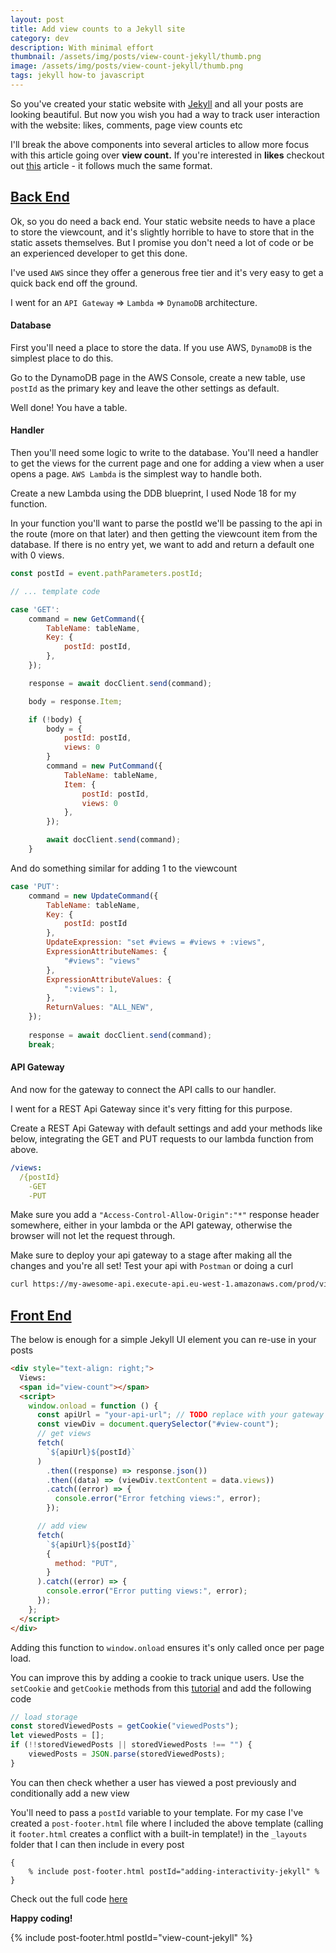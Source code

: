 ```yaml
---
layout: post
title: Add view counts to a Jekyll site
category: dev
description: With minimal effort
thumbnail: /assets/img/posts/view-count-jekyll/thumb.png
image: /assets/img/posts/view-count-jekyll/thumb.png
tags: jekyll how-to javascript
---
```


So you've created your static website with [Jekyll](https://jekyllrb.com/)
and all your posts are looking beautiful.
But now you wish you had a way to track user interaction with the website:
likes, comments, page view counts etc

I'll break the above components into several articles
to allow more focus with this article going over <b>view count.</b>
If you're interested in <b>likes</b> checkout out 
[this](/posts/likes-jekyll) article - it follows much the same format.

<!-- You like the convenience of Jekyll in not having to deal with [CSS](https://www.joshwcomeau.com/css/center-a-div/)
and don't want to migrate to an over-engineered React website but also don't
want to pay for an external comments provider or
go through messy workarounds by posting each comment as a
[Github issue or pull request](https://medium.com/@raravi/adding-comments-to-a-static-site-31506e77fc41) -->

<!-- Read on... -->

## <ins>Back End</ins>

Ok, so you do need a back end. Your static website needs to have
a place to store the viewcount, and it's slightly horrible to have 
to store that in the static assets themselves.
But I promise you don't need a lot of code or be an experienced developer
to get this done.

I've used `AWS` since they offer a generous free tier
and it's very easy to get a quick back end off the ground.

I went for an `API Gateway` => `Lambda` => `DynamoDB` architecture.

#### Database
First you'll need a place to store the data.
If you use AWS, `DynamoDB` is the simplest place to do this.

Go to the DynamoDB page in the AWS Console, create a new table,
use `postId` as the primary key and leave the other settings as default.

Well done! You have a table.

#### Handler

Then you'll need some logic to write to the database.
You'll need a handler to get the views for the current page
and one for adding a view when a user opens a page.
`AWS Lambda` is the simplest way to handle both.

Create a new Lambda using the DDB blueprint, I
used Node 18 for my function.

In your function you'll want to parse the postId
we'll be passing to the api in the route (more on that later)
and then getting the viewcount item from the database.
If there is no entry yet,
we want to add and return a default one with 0 views.

```javascript
const postId = event.pathParameters.postId; 

// ... template code

case 'GET':
    command = new GetCommand({
        TableName: tableName,
        Key: {
            postId: postId,
        },
    });

    response = await docClient.send(command);

    body = response.Item;

    if (!body) {
        body = {
            postId: postId,
            views: 0
        }
        command = new PutCommand({
            TableName: tableName,
            Item: {
                postId: postId,
                views: 0
            },
        });

        await docClient.send(command);
    }

```

And do something similar for adding 1 to the viewcount

```javascript
case 'PUT':
    command = new UpdateCommand({
        TableName: tableName,
        Key: {
            postId: postId
        },
        UpdateExpression: "set #views = #views + :views",
        ExpressionAttributeNames: {
            "#views": "views"
        },
        ExpressionAttributeValues: {
            ":views": 1,
        },
        ReturnValues: "ALL_NEW",
    });
    
    response = await docClient.send(command);
    break;
```


#### API Gateway

And now for the gateway to connect the API calls to our handler.

I went for a REST Api Gateway since it's very fitting for this purpose.

Create a REST Api Gateway with default settings and add your methods
like below, integrating the GET and PUT requests to our lambda function from above.

```yaml
/views:
  /{postId}
    -GET
    -PUT
```

Make sure you add a 
`"Access-Control-Allow-Origin":"*"`
response header somewhere, either in your lambda or the API gateway,
otherwise the browser will not let the request through.

Make sure to deploy your api gateway to a stage after making all the changes
and you're all set!
Test your api with `Postman` or doing a curl

```bash
curl https://my-awesome-api.execute-api.eu-west-1.amazonaws.com/prod/views/1
```

## <ins>Front End</ins>

The below is enough for a simple Jekyll UI element you can re-use
in your posts

```html
<div style="text-align: right;">
  Views:
  <span id="view-count"></span>
  <script>
    window.onload = function () {
      const apiUrl = "your-api-url"; // TODO replace with your gateway url
      const viewDiv = document.querySelector("#view-count");
      // get views
      fetch(
        `${apiUrl}${postId}`
      )
        .then((response) => response.json())
        .then((data) => (viewDiv.textContent = data.views))
        .catch((error) => {
          console.error("Error fetching views:", error);
        });

      // add view
      fetch(
        `${apiUrl}${postId}`
        {
          method: "PUT",
        }
      ).catch((error) => {
        console.error("Error putting views:", error);
      });
    };
  </script>
</div>
```

Adding this function to `window.onload` ensures it's only called
once per page load.

You can improve this by adding a cookie to track
unique users. 
Use the `setCookie` and `getCookie` methods from this
[tutorial](https://www.w3schools.com/js/js_cookies.asp)
and add the following code

```javascript
// load storage
const storedViewedPosts = getCookie("viewedPosts");
let viewedPosts = [];
if (!!storedViewedPosts || storedViewedPosts !== "") {
    viewedPosts = JSON.parse(storedViewedPosts);
}
```

You can then check whether a user has viewed a post
previously and conditionally add a new view

You'll need to pass a `postId` variable to your template.
For my case I've created a `post-footer.html` file where I included
the above template
(calling it `footer.html` creates a conflict with a built-in template!)
in the `_layouts` folder
that I can then include in every post 
```
{
    % include post-footer.html postId="adding-interactivity-jekyll" %
}
```

Check out the full code [here](https://github.com/thejester129/andrewhollis.co.uk/blob/main/_includes/views.html)

<b>Happy coding!</b>

{% include post-footer.html postId="view-count-jekyll" %}

